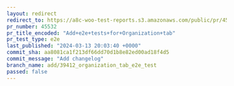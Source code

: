 ```yaml
---
layout: redirect
redirect_to: https://a8c-woo-test-reports.s3.amazonaws.com/public/pr/45532/e2e/index.html
pr_number: 45532
pr_title_encoded: "Add+e2e+tests+for+Organization+tab"
pr_test_type: e2e
last_published: "2024-03-13 20:03:40 +0000"
commit_sha: aa8081ca1f213df66dd70d1b8e82ed00ad18f4d5
commit_message: "Add changelog"
branch_name: add/39412_organization_tab_e2e_test
passed: false
---
```

